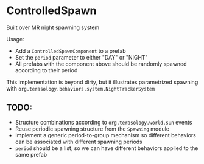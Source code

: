 # ControlledSpawn 

Built over MR night spawning system

Usage:

- Add a `ControlledSpawnComponent` to a prefab
- Set the `period` parameter to either "DAY" or "NIGHT"
- All prefabs with the component above should be randomly spawned according to their period

This implementation is beyond dirty, but it illustrates parametrized spawning with `org.terasology.behaviors.system.NightTrackerSystem`

## TODO:

- Structure combinations according to `org.terasology.world.sun` events
- Reuse periodic spawning structure from the `Spawning` module
- Implement a generic period-to-group mechanism so different behaviors can be associated with different spawning periods 
- `period` should be a list, so we can have different behaviors applied to the same prefab
